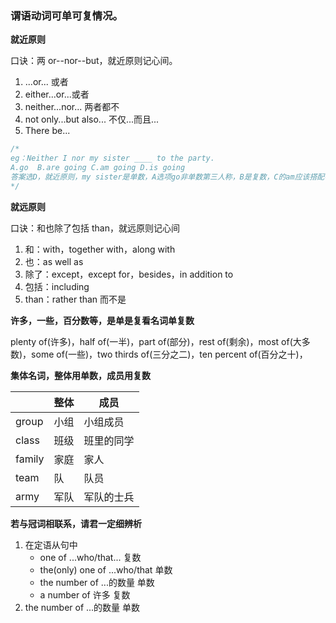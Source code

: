 ### 谓语动词可单可复情况。

**就近原则**

口诀：两 or--nor--but，就近原则记心间。

1. ...or... 或者
2. either...or...或者
3. neither...nor... 两者都不
4. not only...but also... 不仅...而且...
5. There be...

```js
/*
eg：Neither I nor my sister ____ to the party.
A.go  B.are going C.am going D.is going
答案选D，就近原则，my sister是单数，A选项go非单数第三人称，B是复数，C的am应该搭配在I后面
*/
```

**就远原则**

口诀：和也除了包括 than，就远原则记心间

1. 和：with，together with，along with
2. 也：as well as
3. 除了：except，except for，besides，in addition to
4. 包括：including
5. than：rather than 而不是

**许多，一些，百分数等，是单是复看名词单复数**

plenty of(许多)，half of(一半)，part of(部分)，rest of(剩余)，most of(大多数)，some of(一些)，two thirds of(三分之二)，ten percent of(百分之十)，

**集体名词，整体用单数，成员用复数**

|        | 整体 | 成员       |
| ------ | ---- | ---------- |
| group  | 小组 | 小组成员   |
| class  | 班级 | 班里的同学 |
| family | 家庭 | 家人       |
| team   | 队   | 队员       |
| army   | 军队 | 军队的士兵 |

**若与冠词相联系，请君一定细辨析**

1. 在定语从句中
   - one of ...who/that... 复数
   - the(only) one of ...who/that 单数
   - the number of ...的数量 单数
   - a number of 许多 复数
2. the number of ...的数量 单数
